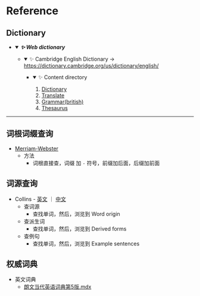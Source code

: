 
# Reference
## Dictionary
  * <details open>
        <summary>
            <i><b>✨ Web dictionary</b></i>
        </summary>
        <ul style="disc">
            <li><a id="use-of-finder-tags"></a>
                <details open>
                    <summary>
                        ✨ Cambridge English Dictionary -> <a href="https://dictionary.cambridge.org/us/dictionary/english/">https://dictionary.cambridge.org/us/dictionary/english/</a> 
                    </summary>
                    <ul>
                        <li>
                            <details open>
                                <summary>
                                    ✨ Content directory
                                </summary>
                                <ol type="1">
                                    <li><a href="https://dictionary.cambridge.org/us/dictionary/">Dictionary</a></li>
                                    <li><a href="https://dictionary.cambridge.org/us/translate/">Translate</a></li>
                                    <li><a href="https://dictionary.cambridge.org/us/grammar/british-grammar/">Grammar(british)</a></li>
                                    <li><a href="https://dictionary.cambridge.org/us/thesaurus/">Thesaurus</a></li>
                                </ol>
                            </details>
                        </li>
                    </ul>
                </details>
            </li>
        </ul>
    </details>

----
## 词根词缀查询
  * [Merriam-Webster](https://merriam-webster.com/dictionary)
    + 方法
      - 词根直接查，词缀 加 `-` 符号，前缀加后面，后缀加前面
## 词源查询
  * Collins - <a href="https://www.collinsdictionary.com/dictionary/english">英文</a> ｜ <a href="https://www.collinsdictionary.com/zh/dictionary/english">中文</a>
    + 查词源
      - 查找单词，然后，浏览到 Word origin
    + 查派生词
      - 查找单词，然后，浏览到 Derived forms
    + 查例句
      - 查找单词，然后，浏览到 Example sentences
## 权威词典
  * 英文词典
    + [朗文当代英语词典第5版.mdx](http://www.yunpangou.com/114954599903754240)<br>
